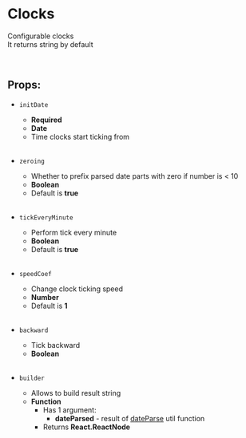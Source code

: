 # Clocks

Configurable clocks<br />
It returns string by default<br />

<br />

## Props:

- `initDate`
    - **Required**
    - **Date**
    - Time clocks start ticking from<br /><br />

- `zeroing`
    - Whether to prefix parsed date parts with zero if number is < 10
    - **Boolean**
    - Default is **true**<br /><br />

- `tickEveryMinute`
    - Perform tick every minute
    - **Boolean**
    - Default is **true**<br /><br />

- `speedCoef`
    - Change clock ticking speed
    - **Number**
    - Default is **1**<br /><br />

- `backward`
    - Tick backward
    - **Boolean**<br /><br />

- `builder`
    - Allows to build result string
    - **Function**
        - Has 1 argument:
            - **dateParsed** - result of [dateParse](https://github.com/CyberCookie/siegel/blob/master/client_core/utils/date/parse.ts) util function
        - Returns **React.ReactNode**